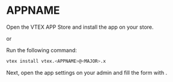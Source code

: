 # APPNAME

Open the VTEX APP Store and install the app on your store.

or

Run the following command:

```sh
vtex install vtex.<APPNAME>@<MAJOR>.x
```

Next, open the app settings on your admin and fill the form with <FIELDS>.
